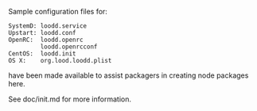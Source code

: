 Sample configuration files for:
```
SystemD: loodd.service
Upstart: loodd.conf
OpenRC:  loodd.openrc
         loodd.openrcconf
CentOS:  loodd.init
OS X:    org.lood.loodd.plist
```
have been made available to assist packagers in creating node packages here.

See doc/init.md for more information.
